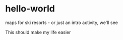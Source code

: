 # hello-world
maps for ski resorts - or just an intro activity, we'll see

This should make my life easier
